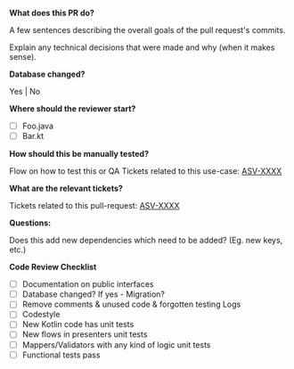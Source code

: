 **What does this PR do?**

   A few sentences describing the overall goals of the pull request's commits. 

   Explain any technical decisions that were made and why (when it makes sense).

**Database changed?**

   Yes | No

**Where should the reviewer start?**

- [ ] Foo.java
- [ ] Bar.kt

**How should this be manually tested?**

  Flow on how to test this or QA Tickets related to this use-case: [ASV-XXXX](https://aptoide.atlassian.net/browse/ASV-XXXX)

**What are the relevant tickets?**

  Tickets related to this pull-request: [ASV-XXXX](https://aptoide.atlassian.net/browse/ASV-XXXX)

**Questions:**

   Does this add new dependencies which need to be added? (Eg. new keys, etc.) 



**Code Review Checklist**

- [ ] Documentation on public interfaces
- [ ] Database changed? If yes - Migration?
- [ ] Remove comments & unused code & forgotten testing Logs
- [ ] Codestyle
- [ ] New Kotlin code has unit tests
- [ ] New flows in presenters unit tests
- [ ] Mappers/Validators with any kind of logic unit tests
- [ ] Functional tests pass